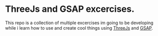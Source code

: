 # ThreeJs and GSAP excercises.

This repo is a collection of multiple excercises im going 
to be developing while i learn how to use and create cool things using
[ThreeJs](https://threejs.org) and [GSAP](https://greensock.com/gsap/).
